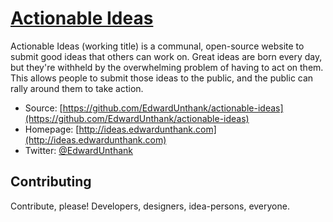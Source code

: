 # [Actionable Ideas](http://ideas.edwardunthank.com)

Actionable Ideas (working title) is a communal, open-source website to submit good ideas that others can work on. Great ideas are born every day, but they're withheld by the overwhelming problem of having to act on them. This allows people to submit those ideas to the public, and the public can rally around them to take action.


* Source: [https://github.com/EdwardUnthank/actionable-ideas](https://github.com/EdwardUnthank/actionable-ideas)
* Homepage: [http://ideas.edwardunthank.com](http://ideas.edwardunthank.com)
* Twitter: [@EdwardUnthank](https://twitter.com/EdwardUnthank)


## Contributing

Contribute, please! Developers, designers, idea-persons, everyone.